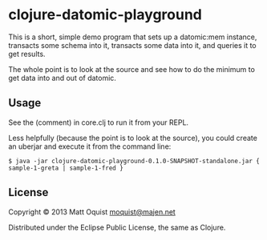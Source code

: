 # clojure-datomic-playground

This is a short, simple demo program that sets up a datomic:mem instance, transacts some schema into it, transacts some data into it, and queries it to get results.

The whole point is to look at the source and see how to do the minimum to get data into and out of datomic.

## Usage

See the (comment) in core.clj to run it from your REPL.

Less helpfully (because the point is to look at the source), you could create an uberjar and execute it from the command line:

    $ java -jar clojure-datomic-playground-0.1.0-SNAPSHOT-standalone.jar { sample-1-greta | sample-1-fred }

## License

Copyright © 2013 Matt Oquist <moquist@majen.net>

Distributed under the Eclipse Public License, the same as Clojure.
